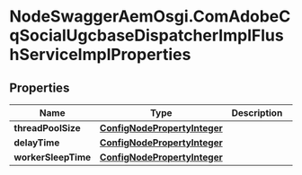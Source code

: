 # NodeSwaggerAemOsgi.ComAdobeCqSocialUgcbaseDispatcherImplFlushServiceImplProperties

## Properties

Name | Type | Description | Notes
------------ | ------------- | ------------- | -------------
**threadPoolSize** | [**ConfigNodePropertyInteger**](ConfigNodePropertyInteger.md) |  | [optional] 
**delayTime** | [**ConfigNodePropertyInteger**](ConfigNodePropertyInteger.md) |  | [optional] 
**workerSleepTime** | [**ConfigNodePropertyInteger**](ConfigNodePropertyInteger.md) |  | [optional] 


